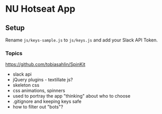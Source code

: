 # NU Hotseat App

## Setup
Rename `js/keys-sample.js` to `js/keys.js` and add your Slack API Token.

### Topics
https://github.com/tobiasahlin/SpinKit

* slack api
* jQuery plugins - textillate js?
* skeleton css
* css animations, spinners
* used to portray the app "thinking" about who to choose
* .gitignore and keeping keys safe
* how to filter out "bots"?